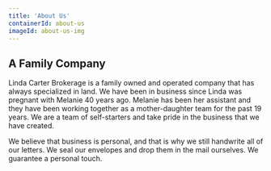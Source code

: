 ```yaml
---
title: 'About Us'
containerId: about-us
imageId: about-us-img
---
```


## A Family Company

Linda Carter Brokerage is a family owned and operated company that has always specialized in land. We have been in business since Linda was pregnant with Melanie 40 years ago. Melanie has been her assistant and they have been working together as a mother-daughter team for the past 19 years. We are a team of self-starters and take pride in the business that we have created.

We believe that business is personal, and that is why we still handwrite all of our letters. We seal our envelopes and drop them in the mail ourselves. We guarantee a personal touch.